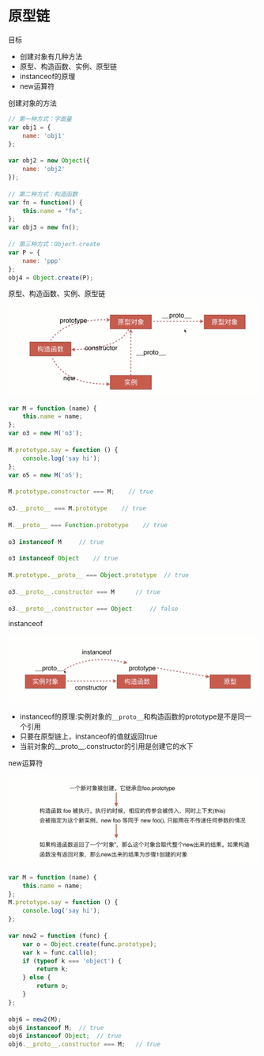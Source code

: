 
# 原型链

目标

- 创建对象有几种方法
- 原型、构造函数、实例、原型链
- instanceof的原理
- new运算符


创建对象的方法
```js
// 第一种方式：字面量
var obj1 = {
    name: 'obj1'
};

var obj2 = new Object({
    name: 'obj2'
});

// 第二种方式：构造函数
var fn = function() {
    this.name = "fn";
};
var obj3 = new fn();

// 第三种方式：Object.create
var P = {
    name: 'ppp'
};
obj4 = Object.create(P);
```


原型、构造函数、实例、原型链
![](./img/proto.png)

```js
var M = function (name) {
    this.name = name;
};
var o3 = new M('o3');

M.prototype.say = function () {
    console.log('say hi');
};
var o5 = new M('o5');

M.prototype.constructor === M;    // true

o3.__proto__ === M.prototype    // true

M.__proto__ === Function.prototype    // true

o3 instanceof M     // true

o3 instanceof Object    // true

M.prototype.__proto__ === Object.prototype  // true

o3.__proto__.constructor === M      // true

o3.__proto__.constructor === Object     // false

```


instanceof

![](./img/instanceof.png)

- instanceof的原理:实例对象的`__proto__`和构造函数的prototype是不是同一个引用
- 只要在原型链上，instanceof的值就返回true
- 当前对象的__proto__.constructor的引用是创建它的水下


new运算符

![](./img/new.png)

```js
var M = function (name) { 
    this.name = name;
};
M.prototype.say = function () {
    console.log('say hi');
};

var new2 = function (func) {
    var o = Object.create(func.prototype);
    var k = func.call(o);
    if (typeof k === 'object') {
        return k;
    } else {
        return o;
    }
};

obj6 = new2(M);
obj6 instanceof M;  // true
obj6 instanceof Object;  // true
obj6.__proto__.constructor === M;   // true 
```
